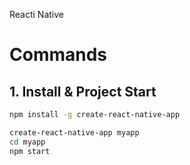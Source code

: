 Reacti Native

# Commands
## 1. Install & Project Start
```sh
npm install -g create-react-native-app

create-react-native-app myapp
cd myapp
npm start
```
